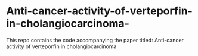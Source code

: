 # Anti-cancer-activity-of-verteporfin-in-cholangiocarcinoma-
This repo contains the code accompanying the paper titled: Anti-cancer activity of verteporfin in cholangiocarcinoma 
